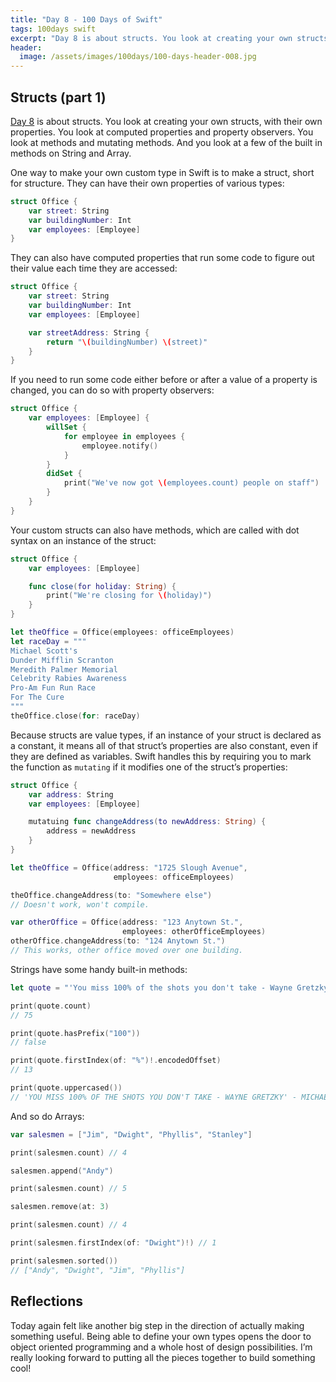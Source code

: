 ```yaml
---
title: "Day 8 - 100 Days of Swift"
tags: 100days swift
excerpt: "Day 8 is about structs. You look at creating your own structs, with their own properties."
header:
  image: /assets/images/100days/100-days-header-008.jpg
---
```

## Structs (part 1)
[Day 8](https://www.hackingwithswift.com/100/8) is about structs. You look at creating your own structs, with their own properties. You look at computed properties and property observers. You look at methods and mutating methods. And you look at a few of the built in methods on String and Array.

One way to make your own custom type in Swift is to make a struct, short for structure. They can have their own properties of various types:
```swift
struct Office {
    var street: String
    var buildingNumber: Int
    var employees: [Employee]
}
```

They can also have computed properties that run some code to figure out their value each time they are accessed:
```swift
struct Office {
    var street: String
    var buildingNumber: Int
    var employees: [Employee]

    var streetAddress: String {
        return "\(buildingNumber) \(street)"
    }
}
```

If you need to run some code either before or after a value of a property is changed, you can do so with property observers:
```swift
struct Office {
    var employees: [Employee] {
        willSet {
            for employee in employees {
                employee.notify()
            }
        }
        didSet {
            print("We've now got \(employees.count) people on staff")
        }
    }
}

```

Your custom structs can also have methods, which are called with dot syntax on an instance of the struct:
```swift
struct Office {
    var employees: [Employee]

    func close(for holiday: String) {
        print("We're closing for \(holiday)")
    }
}

let theOffice = Office(employees: officeEmployees)
let raceDay = """
Michael Scott's
Dunder Mifflin Scranton
Meredith Palmer Memorial
Celebrity Rabies Awareness
Pro-Am Fun Run Race
For The Cure
"""
theOffice.close(for: raceDay)
```

Because structs are value types, if an instance of your struct is declared as a constant, it means all of that struct’s properties are  also constant, even if they are defined as variables. Swift handles this by requiring you to mark the function as `mutating` if it modifies one of the struct’s properties:
```swift
struct Office {
    var address: String
    var employees: [Employee]

    mutatuing func changeAddress(to newAddress: String) {
        address = newAddress
    }
}

let theOffice = Office(address: "1725 Slough Avenue",
                       employees: officeEmployees)

theOffice.changeAddress(to: "Somewhere else")
// Doesn't work, won't compile.

var otherOffice = Office(address: "123 Anytown St.",
                         employees: otherOfficeEmployees)
otherOffice.changeAddress(to: "124 Anytown St.")
// This works, other office moved over one building.
```

Strings have some handy built-in methods:
```swift
let quote = "'You miss 100% of the shots you don't take - Wayne Gretzky' - Michael Scott"

print(quote.count)
// 75

print(quote.hasPrefix("100"))
// false

print(quote.firstIndex(of: "%")!.encodedOffset)
// 13

print(quote.uppercased())
// 'YOU MISS 100% OF THE SHOTS YOU DON'T TAKE - WAYNE GRETZKY' - MICHAEL SCOTT

```

And so do Arrays:
```swift
var salesmen = ["Jim", "Dwight", "Phyllis", "Stanley"]

print(salesmen.count) // 4

salesmen.append("Andy")

print(salesmen.count) // 5

salesmen.remove(at: 3)

print(salesmen.count) // 4

print(salesmen.firstIndex(of: "Dwight")!) // 1

print(salesmen.sorted())
// ["Andy", "Dwight", "Jim", "Phyllis"]
```

## Reflections
Today again felt like another big step in the direction of actually making something useful. Being able to define your own types opens the door to object oriented programming and a whole host of design possibilities. I’m really looking forward to putting all the pieces together to build something cool!
